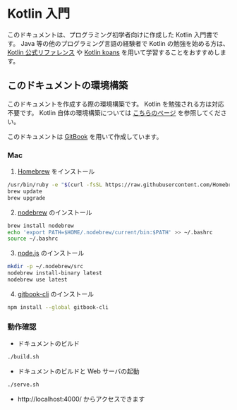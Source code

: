 # Kotlin 入門
このドキュメントは、プログラミング初学者向けに作成した Kotlin 入門書です。
Java 等の他のプログラミング言語の経験者で Kotlin の勉強を始める方は、 [Kotlin 公式リファレンス][kotlin reference] や
[Kotlin koans][kotlin koans] を用いて学習することをおすすめします。

[kotlin reference]: https://kotlinlang.org/docs/reference/
[kotlin koans]: https://kotlinlang.org/docs/tutorials/koans.html

## このドキュメントの環境構築
このドキュメントを作成する際の環境構築です。
Kotlin を勉強される方は対応不要です。
Kotlin 自体の環境構築については [こちらのページ](environment.md) を参照してください。

このドキュメントは [GitBook][gitbook] を用いて作成しています。

### Mac
1. [Homebrew][homebrew] をインストール
```sh
/usr/bin/ruby -e "$(curl -fsSL https://raw.githubusercontent.com/Homebrew/install/master/install)"
brew update
brew upgrade
```
2. [nodebrew][nodebrew] のインストール
```sh
brew install nodebrew
echo 'export PATH=$HOME/.nodebrew/current/bin:$PATH' >> ~/.bashrc
source ~/.bashrc
```
3. [node.js][node.js] のインストール
```sh
mkdir -p ~/.nodebrew/src
nodebrew install-binary latest
nodebrew use latest
```
4. [gitbook-cli][gitbook-cli] のインストール
```sh
npm install --global gitbook-cli
```

### 動作確認
* ドキュメントのビルド
```sh
./build.sh
```
* ドキュメントのビルドと Web サーバの起動
```sh
./serve.sh
```
  * http://localhost:4000/ からアクセスできます


[homebrew]: https://brew.sh/index_ja
[nodebrew]: https://github.com/hokaccha/nodebrew
[node.js]: https://nodejs.org/
[gitbook-cli]: https://github.com/GitbookIO/gitbook-cli
[gitbook]: https://www.gitbook.com
